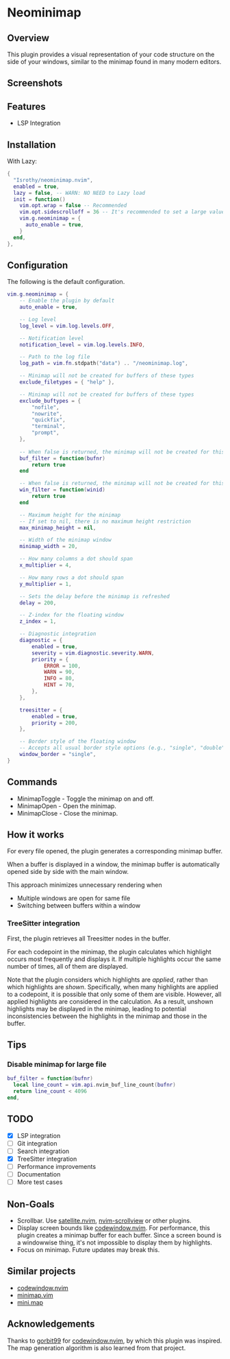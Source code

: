 # Neominimap

## Overview

This plugin provides a visual representation of your code structure on the side
of your windows, similar to the minimap found in many modern editors.

## Screenshots

## Features

- LSP Integration

## Installation

With Lazy:

```lua
{
  "Isrothy/neominimap.nvim",
  enabled = true,
  lazy = false, -- WARN: NO NEED to Lazy load
  init = function()
    vim.opt.wrap = false -- Recommended
    vim.opt.sidescrolloff = 36 -- It's recommended to set a large value
    vim.g.neominimap = {
      auto_enable = true,
    }
  end,
},

```

## Configuration

The following is the default configuration.

```lua
vim.g.neominimap = {
    -- Enable the plugin by default
    auto_enable = true,

    -- Log level
    log_level = vim.log.levels.OFF,

    -- Notification level
    notification_level = vim.log.levels.INFO,

    -- Path to the log file
    log_path = vim.fn.stdpath("data") .. "/neominimap.log",

    -- Minimap will not be created for buffers of these types
    exclude_filetypes = { "help" },

    -- Minimap will not be created for buffers of these types
    exclude_buftypes = {
        "nofile",
        "nowrite",
        "quickfix",
        "terminal",
        "prompt",
    },
    
    -- When false is returned, the minimap will not be created for this buffer
    buf_filter = function(bufnr)
        return true
    end

    -- When false is returned, the minimap will not be created for this window
    win_filter = function(winid)
        return true
    end

    -- Maximum height for the minimap
    -- If set to nil, there is no maximum height restriction
    max_minimap_height = nil,

    -- Width of the minimap window
    minimap_width = 20,

    -- How many columns a dot should span
    x_multiplier = 4,

    -- How many rows a dot should span
    y_multiplier = 1,

    -- Sets the delay before the minimap is refreshed
    delay = 200,

    -- Z-index for the floating window
    z_index = 1,

    -- Diagnostic integration
    diagnostic = {
        enabled = true,
        severity = vim.diagnostic.severity.WARN,
        priority = {
            ERROR = 100,
            WARN = 90,
            INFO = 80,
            HINT = 70,
        },
    },

    treesitter = {
        enabled = true,
        priority = 200,
    },

    -- Border style of the floating window
    -- Accepts all usual border style options (e.g., "single", "double")
    window_border = "single",
}
```

## Commands

- MinimapToggle - Toggle the minimap on and off.
- MinimapOpen - Open the minimap.
- MinimapClose - Close the minimap.

## How it works

For every file opened, the plugin generates a corresponding minimap buffer.

When a buffer is displayed in a window,
the minimap buffer is automatically opened side by side with the main window.

This approach minimizes unnecessary rendering when
- Multiple windows are open for same file
- Switching between buffers within a window

### TreeSitter integration

First, the plugin retrieves all Treesitter nodes in the buffer.

For each codepoint in the minimap,
the plugin calculates which highlight occurs most frequently
and displays it.
If multiple highlights occur the same number of times,
all of them are displayed.

Note that the plugin considers which highlights are *applied*,
rather than which highlights are *shown*.
Specifically, when many highlights are applied to a codepoint,
it is possible that only some of them are visible.
However, all applied highlights are considered in the calculation.
As a result, unshown highlights may be displayed in the minimap,
leading to potential inconsistencies
between the highlights in the minimap and those in the buffer.

## Tips

### Disable minimap for large file

```lua
buf_filter = function(bufnr)
  local line_count = vim.api.nvim_buf_line_count(bufnr)
  return line_count < 4096
end,
```

## TODO

- [x] LSP integration
- [ ] Git integration
- [ ] Search integration
- [x] TreeSitter integration
- [ ] Performance improvements
- [ ] Documentation
- [ ] More test cases

## Non-Goals

- Scrollbar.
  Use [satellite.nvim](https://github.com/lewis6991/satellite.nvim),
      [nvim-scrollview](https://github.com/dstein64/nvim-scrollview)
  or other plugins.
- Display screen bounds like
  [codewindow.nvim](https://github.com/gorbit99/codewindow.nvim).
  For performance, this plugin creates a minimap buffer for each buffer.
  Since a screen bound is a windowwise thing,
  it's not impossible to display them by highlights.
- Focus on minimap.
  Future updates may break this.

## Similar projects

- [codewindow.nvim](https://github.com/gorbit99/codewindow.nvim)
- [minimap.vim](https://github.com/wfxr/minimap.vim)
- [mini.map](https://github.com/echasnovski/mini.map)

## Acknowledgements

Thanks to [gorbit99](https://github.com/gorbit99) for
[codewindow.nvim](https://github.com/gorbit99/codewindow.nvim),
by which this plugin was inspired.
The map generation algorithm is also learned from that project.


